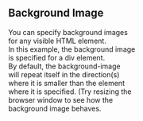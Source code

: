 <html>
<head>
<style>
p {
  background-image: url('https://github.com/nandiniptl/images/blob/main/23456.jpg?raw=true');
}
</style>
</head>
<body>

<h2>Background Image</h2>

<p>You can specify background images<br>
for any visible HTML element.<br>
In this example, the background image<br>
is specified for a div element.<br>
By default, the background-image<br>
will repeat itself in the direction(s)<br>
where it is smaller than the element<br>
where it is specified. (Try resizing the<br>
browser window to see how the<br>
background image behaves.</p>

</body>
</html>


